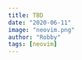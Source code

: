```yaml
---
title: TBD
date: "2020-06-11"
image: "neovim.png"
author: "Robby"
tags: [neovim]
---
```

<!---->
<!-- ## What is coc-marketplace? -->
<!---->
<!-- This extension is a marketplace for all other coc-extensions -->
<!---->
<!-- ### Note -->
<!---->
<!-- You will need to have CoC installed I have a blog post and video for installing CoC here: -->
<!---->
<!-- [YouTube Video](https://www.youtube.com/watch?v=OXEVhnY621M) -->
<!---->
<!-- [Blog Post](https://www.chrisatmachine.com/Neovim/04-vim-coc/) -->
<!---->
<!-- ## Install -->
<!---->
<!-- ``` -->
<!-- :CocInstall coc-marketplace -->
<!-- ``` -->
<!---->
<!-- ## Commands -->
<!---->
<!-- ``` -->
<!-- :CocList marketplace -->
<!-- ``` -->
<!---->
<!-- ## Repo Links -->
<!---->
<!-- [coc-marketplace](https://github.com/fannheyward/coc-marketplace) -->
